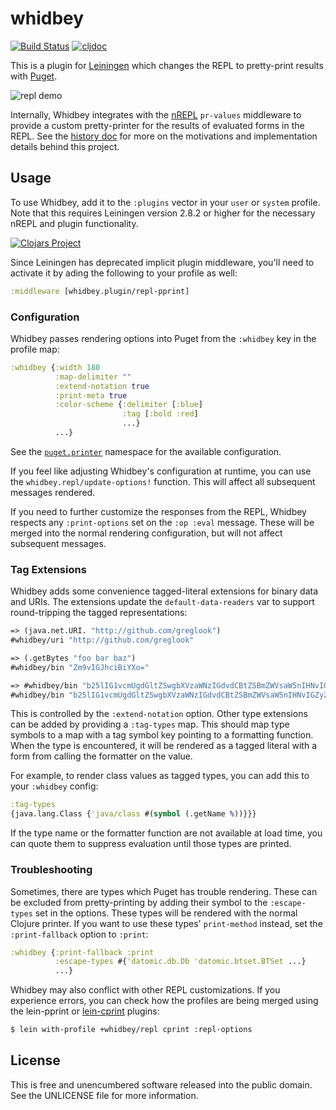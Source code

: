 whidbey
=======

[![Build Status](https://circleci.com/gh/greglook/whidbey.svg?style=shield&circle-token=28b1a3241663836937ffb5df9a451e5727625c65)](https://circleci.com/gh/greglook/whidbey)
[![cljdoc](https://cljdoc.org/badge/mvxcvi/whidbey)](https://cljdoc.org/d/mvxcvi/whidbey/CURRENT)

This is a plugin for [Leiningen](http://leiningen.org/) which changes the REPL
to pretty-print results with [Puget](https://github.com/greglook/puget).

![repl demo](demo.gif)

Internally, Whidbey integrates with the [nREPL](https://github.com/nrepl/nrepl)
`pr-values` middleware to provide a custom pretty-printer for the results of
evaluated forms in the REPL. See the [history doc](HISTORY.md) for more on the
motivations and implementation details behind this project.


## Usage

To use Whidbey, add it to the `:plugins` vector in your `user` or `system`
profile. Note that this requires Leiningen version 2.8.2 or higher for the
necessary nREPL and plugin functionality.

[![Clojars Project](http://clojars.org/mvxcvi/whidbey/latest-version.svg)](http://clojars.org/mvxcvi/whidbey)

Since Leiningen has deprecated implicit plugin middleware, you'll need to
activate it by ading the following to your profile as well:

```clojure
:middleware [whidbey.plugin/repl-pprint]
```

### Configuration

Whidbey passes rendering options into Puget from the `:whidbey` key in the
profile map:

```clojure
:whidbey {:width 180
          :map-delimiter ""
          :extend-notation true
          :print-meta true
          :color-scheme {:delimiter [:blue]
                         :tag [:bold :red]
                         ...}
          ...}
```

See the [`puget.printer`](https://cljdoc.org/d/mvxcvi/puget/CURRENT/api/puget.printer)
namespace for the available configuration.

If you feel like adjusting Whidbey's configuration at runtime, you can use the
`whidbey.repl/update-options!` function. This will affect all subsequent
messages rendered.

If you need to further customize the responses from the REPL, Whidbey respects
any `:print-options` set on the `:op :eval` message. These will be merged into
the normal rendering configuration, but will not affect subsequent messages.

### Tag Extensions

Whidbey adds some convenience tagged-literal extensions for binary data and
URIs. The extensions update the `default-data-readers` var to support
round-tripping the tagged representations:

```clojure
=> (java.net.URI. "http://github.com/greglook")
#whidbey/uri "http://github.com/greglook"

=> (.getBytes "foo bar baz")
#whidbey/bin "Zm9vIGJhciBiYXo="

=> #whidbey/bin "b25lIG1vcmUgdGltZSwgbXVzaWNzIGdvdCBtZSBmZWVsaW5nIHNvIGZyZWU="
#whidbey/bin "b25lIG1vcmUgdGltZSwgbXVzaWNzIGdvdCBtZSBmZWVsaW5nIHNvIGZyZWU="
```

This is controlled by the `:extend-notation` option. Other type extensions can
be added by providing a `:tag-types` map. This should map type symbols to a map
with a tag symbol key pointing to a formatting function. When the type is
encountered, it will be rendered as a tagged literal with a form from calling
the formatter on the value.

For example, to render class values as tagged types, you can add this to your
`:whidbey` config:

```clojure
:tag-types
{java.lang.Class {'java/class #(symbol (.getName %))}}}
```

If the type name or the formatter function are not available at load time, you
can quote them to suppress evaluation until those types are printed.

### Troubleshooting

Sometimes, there are types which Puget has trouble rendering. These can be
excluded from pretty-printing by adding their symbol to the `:escape-types` set
in the options. These types will be rendered with the normal Clojure printer.
If you want to use these types' `print-method` instead, set the
`:print-fallback` option to `:print`:

```clojure
:whidbey {:print-fallback :print
          :escape-types #{'datomic.db.Db 'datomic.btset.BTSet ...}
          ...}
```

Whidbey may also conflict with other REPL customizations. If you experience
errors, you can check how the profiles are being merged using the lein-pprint or
[lein-cprint](https://github.com/greglook/lein-cprint) plugins:

```bash
$ lein with-profile +whidbey/repl cprint :repl-options
```


## License

This is free and unencumbered software released into the public domain.
See the UNLICENSE file for more information.
